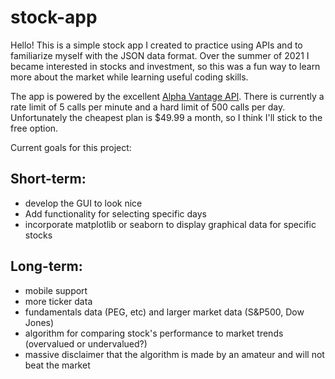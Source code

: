 # stock-app

Hello! This is a simple stock app I created to practice using APIs and to familiarize myself with the JSON data format.
Over the summer of 2021 I became interested in stocks and investment, so this was a fun way to learn more about the market
while learning useful coding skills.

The app is powered by the excellent [Alpha Vantage API](https://rapidapi.com/alphavantage/api/alpha-vantage/). There is currently a rate limit of 5 calls per minute and a hard
limit of 500 calls per day. Unfortunately the cheapest plan is $49.99 a month, so I think I'll stick to the free option.

Current goals for this project:

##  Short-term:
- develop the GUI to look nice
- Add functionality for selecting specific days
- incorporate matplotlib or seaborn to display graphical data for specific stocks


## Long-term:
- mobile support
- more ticker data
- fundamentals data (PEG, etc) and larger market data (S&P500, Dow Jones)
- algorithm for comparing stock's performance to market trends (overvalued or undervalued?)
- massive disclaimer that the algorithm is made by an amateur and will not beat the market
